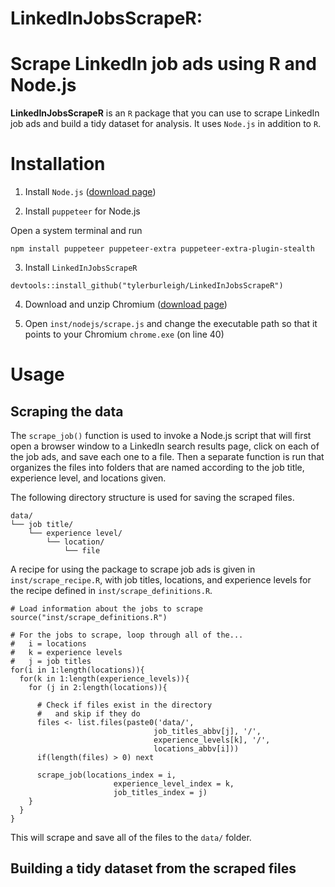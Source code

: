 # LinkedInJobsScrapeR: 
# Scrape LinkedIn job ads using R and Node.js

**LinkedInJobsScrapeR** is an `R` package that you can use to scrape LinkedIn job ads and build a tidy dataset for analysis. It uses `Node.js` in addition to `R`.

# Installation

1. Install `Node.js` ([download page](https://nodejs.org/en/download))

2. Install `puppeteer` for Node.js

Open a system terminal and run

```
npm install puppeteer puppeteer-extra puppeteer-extra-plugin-stealth
```

3. Install `LinkedInJobsScrapeR`

```
devtools::install_github("tylerburleigh/LinkedInJobsScrapeR")
```

4. Download and unzip Chromium ([download page](https://download-chromium.appspot.com/))

5. Open `inst/nodejs/scrape.js` and change the executable path so that it points to your Chromium `chrome.exe` (on line 40)

# Usage

## Scraping the data

The `scrape_job()` function is used to invoke a Node.js script that will first open a browser window to a LinkedIn search results page, click on each of the job ads, and save each one to a file. Then a separate function is run that organizes the files into folders that are named according to the job title, experience level, and locations given.

The following directory structure is used for saving the scraped files.

```
data/
└── job title/
	└── experience level/
		└── location/
			└── file
```

A recipe for using the package to scrape job ads is given in `inst/scrape_recipe.R`, with job titles, locations, and experience levels for the recipe defined in `inst/scrape_definitions.R`.

```
# Load information about the jobs to scrape
source("inst/scrape_definitions.R")

# For the jobs to scrape, loop through all of the...
#   i = locations
#   k = experience levels
#   j = job titles
for(i in 1:length(locations)){
  for(k in 1:length(experience_levels)){
    for (j in 2:length(locations)){
      
      # Check if files exist in the directory
      #   and skip if they do
      files <- list.files(paste0('data/',
                                job_titles_abbv[j], '/',
                                experience_levels[k], '/',
                                locations_abbv[i]))
      if(length(files) > 0) next
      
      scrape_job(locations_index = i,
                       experience_level_index = k,
                       job_titles_index = j)  
    }
  }
}
```

This will scrape and save all of the files to the `data/` folder.

## Building a tidy dataset from the scraped files



